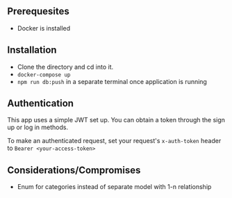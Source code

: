 ## Prerequesites

* Docker is installed

## Installation

* Clone the directory and cd into it.
* `docker-compose up`
* `npm run db:push` in a separate terminal once application is running

## Authentication

This app uses a simple JWT set up. You can obtain a token through the sign up or log in methods.

To make an authenticated request, set your request's `x-auth-token` header to `Bearer <your-access-token>`

## Considerations/Compromises

* Enum for categories instead of separate model with 1-n relationship